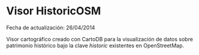 Visor HistoricOSM
=================

Fecha de actualización: 26/04/2014

Visor cartográfico creado con CartoDB para la visualización de datos sobre patrimonio histórico bajo la clave *historic* existentes en OpenStreetMap.

